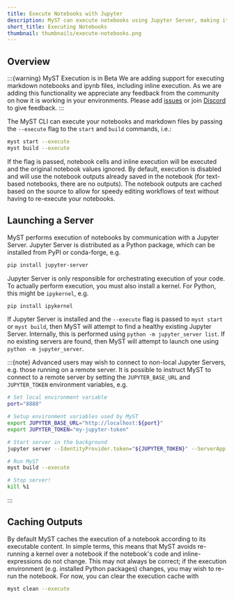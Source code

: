 ```yaml
---
title: Execute Notebooks with Jupyter
description: MyST can execute notebooks using Jupyter Server, making it possible to build rich websites and documents from text-based notebooks.
short_title: Executing Notebooks
thumbnail: thumbnails/execute-notebooks.png
---
```


## Overview

:::{warning} MyST Execution is in Beta
We are adding support for executing markdown notebooks and ipynb files, including inline execution. As we are adding this functionality we appreciate any feedback from the community on how it is working in your environments. Please add [issues](https://github.com/executablebooks/mystmd/issues/new) or join [Discord](https://discord.mystmd.org/) to give feedback.
:::

The MyST CLI can execute your notebooks and markdown files by passing the `--execute` flag to the `start` and `build` commands, i.e.:

```bash
myst start --execute
myst build --execute
```

If the flag is passed, notebook cells and inline execution will be executed and the original notebook values ignored. By default, execution is disabled and will use the notebook outputs already saved in the notebook (for text-based notebooks, there are no outputs). The notebook outputs are cached based on the source to allow for speedy editing workflows of text without having to re-execute your notebooks.

## Launching a Server

MyST performs execution of notebooks by communication with a Jupyter Server. Jupyter Server is distributed as a Python package, which can be installed from PyPI or conda-forge, e.g.

```bash
pip install jupyter-server
```

Jupyter Server is only responsible for orchestrating execution of your code. To actually perform execution, you must also install a kernel. For Python, this might be `ipykernel`, e.g.

```bash
pip install ipykernel
```

If Jupyter Server is installed and the `--execute` flag is passed to `myst start` or `myst build`, then MyST will attempt to find a healthy existing Jupyter Server. Internally, this is performed using `python -m jupyter_server list`. If no existing servers are found, then MyST will attempt to launch one using `python -m jupyter_server`.

:::{note}
Advanced users may wish to connect to non-local Jupyter Servers, e.g. those running on a remote server. It is possible to instruct MyST to connect to a remote server by setting the `JUPYTER_BASE_URL` and `JUPYTER_TOKEN` environment variables, e.g.

```bash
# Set local environment variable
port="8888"

# Setup environment variables used by MyST
export JUPYTER_BASE_URL="http://localhost:${port}"
export JUPYTER_TOKEN="my-jupyter-token"

# Start server in the background
jupyter server --IdentityProvider.token="${JUPYTER_TOKEN}" --ServerApp.port="${port}" &

# Run MyST
myst build --execute

# Stop server!
kill %1
```

:::

## Caching Outputs

By default MyST caches the execution of a notebook according to its executable content. In simple terms, this means that MyST avoids re-running a kernel over a notebook if the notebook's code and inline-expressions do not change. This may not always be correct; if the execution environment (e.g. installed Python packages) changes, you may wish to re-run the notebook. For now, you can clear the execution cache with

```bash
myst clean --execute
```
